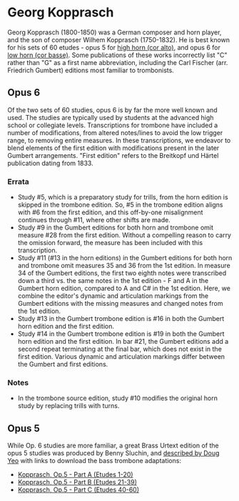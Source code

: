 # Georg Kopprasch

Georg Kopprasch (1800-1850) was a German composer and horn player, and the son of composer Wilhem Kopprasch (1750-1832). He is best known for his sets of 60 etudes -  opus 5 for [high horn (cor alto)](https://imslp.org/wiki/60_Etudes_for_High-Horn%2C_Op.5_(Kopprasch%2C_Georg)), and opus 6 for [low horn (cor basse)](https://imslp.org/wiki/60_Etudes_for_Low-Horn%2C_Op.6_(Kopprasch%2C_Georg)). Some publications of these works incorrectly list "C" rather than "G" as a first name abbreviation, including the Carl Fischer (arr. Friedrich Gumbert) editions most familiar to trombonists.

## Opus 6

Of the two sets of 60 studies, opus 6 is by far the more well known and used. The studies are typically used by students at the advanced high school or collegiate levels. Transcriptions for trombone have included a number of modifications, from altered notes/lines to avoid the low trigger range, to removing entire measures. In these transcriptions, we endeavor to blend elements of the first edition with modifications present in the later Gumbert arrangements. "First edition" refers to the Breitkopf und Härtel publication dating from 1833. 

### Errata

* Study #5, which is a preparatory study for trills, from the horn edition is skipped in the trombone edition. So, #5 in the trombone edition aligns with #6 from the first edition, and this off-by-one misalignment continues through #11, where other shifts are made.
* Study #9 in the Gumbert editions for both horn and trombone omit measure #28 from the first edition. Without a compelling reason to carry the omission forward, the measure has been included with this transcription.
* Study #11 (#13 in the horn editions) in the Gumbert editions for both horn and trombone omit measures 35 and 36 from the 1st edition. In measure 34 of the Gumbert editions, the first two eighth notes were transcribed down a third vs. the same notes in the 1st edition - F and A in the Gumbert horn edition, compared to A and C# in the 1st edition. Here, we combine the editor's dynamic and articulation markings from the Gumbert editions with the missing measures and changed notes from the 1st edition. 
* Study #13 in the Gumbert trombone edition is #16 in both the Gumbert horn edition and the first edition. 
* Study #14 in the Gumbert trombone edition is #19 in both the Gumbert horn edition and the first edition. In bar #21, the Gumbert editions add a second repeat terminating at the final bar, which does not exist in the first edition. Various dynamic and articulation markings differ between the Gumbert and first editions.

### Notes

* In the trombone source edition, study #10 modifies the original horn study by replacing trills with turns. 

## Opus 5

While Op. 6 studies are more familiar, a great Brass Urtext edition of the opus 5 studies was produced by Benny Sluchin, and [described by Doug Yeo](https://yeodoug.com/kopprasch.html) with links to download the bass trombone adaptations: 

* [Kopprasch, Op.5 - Part A (Etudes 1-20)](https://yeodoug.com/publications/kopprasch/Kopp_op5_BB_partA.pdf)
* [Kopprasch, Op.5 - Part B (Etudes 21-39)](https://yeodoug.com/publications/kopprasch/Kopp_op5_BB_partB.pdf)
* [Kopprasch, Op.5 - Part C (Etudes 40-60)](https://yeodoug.com/publications/kopprasch/Kopp_op5_BB_partC.pdf)